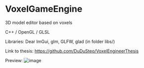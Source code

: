 # VoxelGameEngine

3D model editor based on voxels

C++ / OpenGL / GLSL 

Libraries: Dear ImGui, glm, GLFW, glad (in folder libs/)

Link to thesis: https://github.com/DuDuSteo/VoxelEngineerThesis

Preview:
![image](https://user-images.githubusercontent.com/30495650/234971285-f81e2ab0-4b00-4f87-b8a0-3bcb28e4982a.png)
